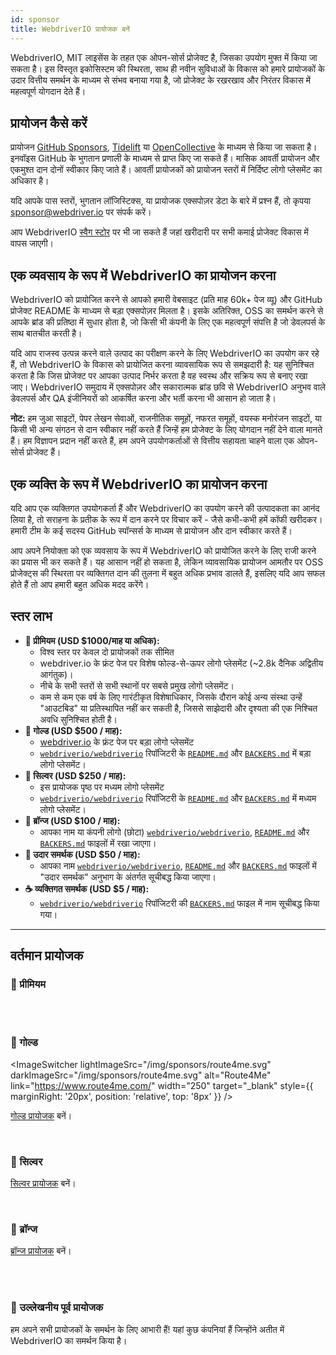 ```yaml
---
id: sponsor
title: WebdriverIO प्रायोजक बनें
---
```


WebdriverIO, MIT लाइसेंस के तहत एक ओपन-सोर्स प्रोजेक्ट है, जिसका उपयोग मुफ्त में किया जा सकता है। इस विस्तृत इकोसिस्टम की स्थिरता, साथ ही नवीन सुविधाओं के विकास को हमारे प्रायोजकों के उदार वित्तीय समर्थन के माध्यम से संभव बनाया गया है, जो प्रोजेक्ट के रखरखाव और निरंतर विकास में महत्वपूर्ण योगदान देते हैं।

## प्रायोजन कैसे करें​
प्रायोजन [GitHub Sponsors](https://github.com/sponsors/webdriverio), [Tidelift](enterprise) या [OpenCollective](https://opencollective.com/webdriverio) के माध्यम से किया जा सकता है। इनवॉइस GitHub के भुगतान प्रणाली के माध्यम से प्राप्त किए जा सकते हैं। मासिक आवर्ती प्रायोजन और एकमुश्त दान दोनों स्वीकार किए जाते हैं। आवर्ती प्रायोजकों को प्रायोजन स्तरों में निर्दिष्ट लोगो प्लेसमेंट का अधिकार है।

यदि आपके पास स्तरों, भुगतान लॉजिस्टिक्स, या प्रायोजक एक्सपोज़र डेटा के बारे में प्रश्न हैं, तो कृपया [sponsor@webdriver.io](mailto:sponsor@webdriver.io) पर संपर्क करें।

आप WebdriverIO [स्वैग स्टोर](https://shop.webdriver.io/) पर भी जा सकते हैं जहां खरीदारी पर सभी कमाई प्रोजेक्ट विकास में वापस जाएगी।

## एक व्यवसाय के रूप में WebdriverIO का प्रायोजन करना​
WebdriverIO को प्रायोजित करने से आपको हमारी वेबसाइट (प्रति माह 60k+ पेज व्यू) और GitHub प्रोजेक्ट README के माध्यम से बड़ा एक्सपोज़र मिलता है। इसके अतिरिक्त, OSS का समर्थन करने से आपके ब्रांड की प्रतिष्ठा में सुधार होता है, जो किसी भी कंपनी के लिए एक महत्वपूर्ण संपत्ति है जो डेवलपर्स के साथ बातचीत करती है।

यदि आप राजस्व उत्पन्न करने वाले उत्पाद का परीक्षण करने के लिए WebdriverIO का उपयोग कर रहे हैं, तो WebdriverIO के विकास को प्रायोजित करना व्यावसायिक रूप से समझदारी है: यह सुनिश्चित करता है कि जिस प्रोजेक्ट पर आपका उत्पाद निर्भर करता है वह स्वस्थ और सक्रिय रूप से बनाए रखा जाए। WebdriverIO समुदाय में एक्सपोज़र और सकारात्मक ब्रांड छवि से WebdriverIO अनुभव वाले डेवलपर्स और QA इंजीनियरों को आकर्षित करना और भर्ती करना भी आसान हो जाता है।

__नोट:__ हम जुआ साइटों, पेपर लेखन सेवाओं, राजनीतिक समूहों, नफरत समूहों, वयस्क मनोरंजन साइटों, या किसी भी अन्य संगठन से दान स्वीकार नहीं करते हैं जिन्हें हम प्रोजेक्ट के लिए योगदान नहीं देने वाला मानते हैं। हम विज्ञापन प्रदान नहीं करते हैं, हम अपने उपयोगकर्ताओं से वित्तीय सहायता चाहने वाला एक ओपन-सोर्स प्रोजेक्ट हैं।

## एक व्यक्ति के रूप में WebdriverIO का प्रायोजन करना​
यदि आप एक व्यक्तिगत उपयोगकर्ता हैं और WebdriverIO का उपयोग करने की उत्पादकता का आनंद लिया है, तो सराहना के प्रतीक के रूप में दान करने पर विचार करें - जैसे कभी-कभी हमें कॉफी खरीदकर। हमारी टीम के कई सदस्य GitHub स्पॉन्सर्स के माध्यम से प्रायोजन और दान स्वीकार करते हैं।

आप अपने नियोक्ता को एक व्यवसाय के रूप में WebdriverIO को प्रायोजित करने के लिए राजी करने का प्रयास भी कर सकते हैं। यह आसान नहीं हो सकता है, लेकिन व्यावसायिक प्रायोजन आमतौर पर OSS प्रोजेक्ट्स की स्थिरता पर व्यक्तिगत दान की तुलना में बहुत अधिक प्रभाव डालते हैं, इसलिए यदि आप सफल होते हैं तो आप हमारी बहुत अधिक मदद करेंगे।

## स्तर लाभ​

- __💎 प्रीमियम (USD $1000/माह या अधिक):__
  - विश्व स्तर पर केवल दो प्रायोजकों तक सीमित
  - webdriver.io के फ्रंट पेज पर विशेष फोल्ड-से-ऊपर लोगो प्लेसमेंट (~2.8k दैनिक अद्वितीय आगंतुक)।
  - नीचे के सभी स्तरों से सभी स्थानों पर सबसे प्रमुख लोगो प्लेसमेंट।
  - कम से कम एक वर्ष के लिए गारंटीकृत विशेषाधिकार, जिसके दौरान कोई अन्य संस्था उन्हें "आउटबिड" या प्रतिस्थापित नहीं कर सकती है, जिससे साझेदारी और दृश्यता की एक निश्चित अवधि सुनिश्चित होती है।
- __🥇 गोल्ड (USD $500 / माह):__
  - [webdriver.io](https://webdriver.io/) के फ्रंट पेज पर बड़ा लोगो प्लेसमेंट
  - [`webdriverio/webdriverio`](https://github.com/webdriverio/webdriverio) रिपॉजिटरी के [`README.md`](https://github.com/webdriverio/webdriverio/blob/main/README.md) और [`BACKERS.md`](https://github.com/webdriverio/webdriverio/blob/main/BACKERS.md) में बड़ा लोगो प्लेसमेंट।
- __🥈 सिल्वर (USD $250 / माह):__
  - इस प्रायोजक पृष्ठ पर मध्यम लोगो प्लेसमेंट
  - [`webdriverio/webdriverio`](https://github.com/webdriverio/webdriverio) रिपॉजिटरी के [`README.md`](https://github.com/webdriverio/webdriverio/blob/main/README.md) और [`BACKERS.md`](https://github.com/webdriverio/webdriverio/blob/main/BACKERS.md) में मध्यम लोगो प्लेसमेंट।
- __🥉 ब्रॉन्ज (USD $100 / माह):__
  - आपका नाम या कंपनी लोगो (छोटा) [`webdriverio/webdriverio`](https://github.com/webdriverio/webdriverio), [`README.md`](https://github.com/webdriverio/webdriverio/blob/main/README.md) और [`BACKERS.md`](https://github.com/webdriverio/webdriverio/blob/main/BACKERS.md) फाइलों में रखा जाएगा।
- __🍺 उदार समर्थक (USD $50 / माह):__
  - आपका नाम [`webdriverio/webdriverio`](https://github.com/webdriverio/webdriverio), [`README.md`](https://github.com/webdriverio/webdriverio/blob/main/README.md) और [`BACKERS.md`](https://github.com/webdriverio/webdriverio/blob/main/BACKERS.md) फाइलों में "उदार समर्थक" अनुभाग के अंतर्गत सूचीबद्ध किया जाएगा।
- __☕️ व्यक्तिगत समर्थक (USD $5 / माह):__
  - [`webdriverio/webdriverio`](https://github.com/webdriverio/webdriverio) रिपॉजिटरी की [`BACKERS.md`](https://github.com/webdriverio/webdriverio/blob/main/BACKERS.md) फाइल में नाम सूचीबद्ध किया गया।

---

## वर्तमान प्रायोजक

### 💎 प्रीमियम

<ImageSwitcher
    lightImageSrc="/img/sponsors/browserstack_black.svg"
    darkImageSrc="/img/sponsors/browserstack_white.svg"
    alt="BrowserStack"
    target="_blank"
    link="https://www.browserstack.com/automation-webdriverio"
/>

<br />
<br />

### 🥇 गोल्ड

<ImageSwitcher
    lightImageSrc="/img/sponsors/route4me.svg"
    darkImageSrc="/img/sponsors/route4me.svg"
    alt="Route4Me"
    link="https://www.route4me.com/"
    width="250"
    target="_blank"
    style={{ marginRight: '20px', position: 'relative', top: '8px' }}
/>

<ImageSwitcher
    lightImageSrc="/img/sponsors/lambdatest_black.svg"
    darkImageSrc="/img/sponsors/lambdatest_white.svg"
    alt="Lambdatest"
    target="_blank"
    link="https://www.lambdatest.com/"
    width="250"
/>

[गोल्ड प्रायोजक](https://opencollective.com/webdriverio/contribute/gold-sponsor-26921/checkout?interval=month&amount=500&contributeAs=me) बनें।

<br />

### 🥈 सिल्वर

<ImageSwitcher
    lightImageSrc="/img/sponsors/testingbot.svg"
    darkImageSrc="/img/sponsors/testingbot.svg"
    alt="TestingBot"
    link="https://testingbot.com/"
    width="150"
    target="_blank"
/>

[सिल्वर प्रायोजक](https://opencollective.com/webdriverio/contribute/silver-sponsor-69223/checkout?interval=month&amount=250&contributeAs=me) बनें।

<br />

### 🥉 ब्रॉन्ज

<ImageSwitcher
    lightImageSrc="/img/sponsors/eslint_black.svg"
    darkImageSrc="/img/sponsors/eslint_white.svg"
    alt="Eslint"
    target="_blank"
    link="https://eslint.org/"
    width="150"
/>

<ImageSwitcher
    lightImageSrc="/img/sponsors/gridlastic.png"
    darkImageSrc="/img/sponsors/gridlastic.png"
    alt="Gridlastic"
    target="_blank"
    link="https://www.gridlastic.com/webdriverio.html"
    width="150"
/>

[ब्रॉन्ज प्रायोजक](https://opencollective.com/webdriverio/contribute/bronze-sponsor-69224/checkout?interval=month&amount=100&contributeAs=me) बनें।

<br />
<br />

### 🙇 उल्लेखनीय पूर्व प्रायोजक

हम अपने सभी प्रायोजकों के समर्थन के लिए आभारी हैं! यहां कुछ कंपनियां हैं जिन्होंने अतीत में WebdriverIO का समर्थन किया है।

<ImageSwitcher
    lightImageSrc="/img/sponsors/saucelabs_black.svg"
    darkImageSrc="/img/sponsors/saucelabs_white.svg"
    alt="Sauce Labs"
    link="https://saucelabs.com/"
    width="150"
    target="_blank"
/>